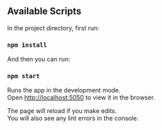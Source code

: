 ## Available Scripts

In the project directory, first run:

### `npm install`

And then you can run:

### `npm start`

Runs the app in the development mode.<br>
Open [http://localhost:5050](http://localhost:5050) to view it in the browser.

The page will reload if you make edits.<br>
You will also see any lint errors in the console.
